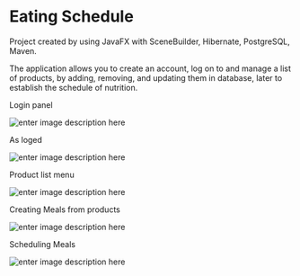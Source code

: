 Eating Schedule
===============

Project created by using JavaFX with SceneBuilder, Hibernate, PostgreSQL, Maven.

The application allows you to create an account, log on to and manage a list of products, by adding, removing, and updating them in database, later to establish the schedule of nutrition.


Login panel

![enter image description here](https://zapodaj.net/images/c4ab323edfb15.png)

As loged

![enter image description here](https://zapodaj.net/images/40e9c73181a93.png)

Product list menu

![enter image description here](https://zapodaj.net/images/82975534e7d17.png)

Creating Meals from products

![enter image description here](https://zapodaj.net/images/5f2cf8185d02a.png)

Scheduling Meals

![enter image description here](https://zapodaj.net/images/67459992bc368.png)



